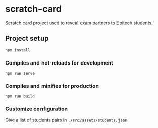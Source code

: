 # scratch-card

Scratch card project used to reveal exam partners to Epitech students.

## Project setup
```
npm install
```

### Compiles and hot-reloads for development
```
npm run serve
```

### Compiles and minifies for production
```
npm run build
```

### Customize configuration

Give a list of students pairs in `./src/assets/students.json`.